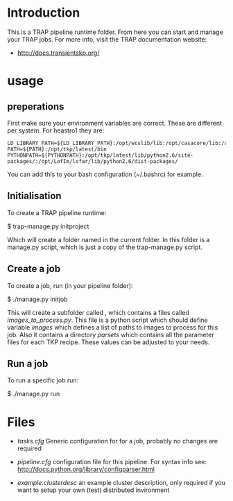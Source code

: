 Introduction
============

This is a TRAP pipeline runtime folder. From here you can start and manage
your TRAP jobs. For more info, visit the TRAP documentation website:

 * http://docs.transientskp.org/


usage
=====

preperations
------------

First make sure your environment variables are correct. These are different
per system. For heastro1 they are:

    LD_LIBRARY_PATH=${LD_LIBRARY_PATH}:/opt/wcslib/lib:/opt/casacore/lib:/opt/pyrap/lib
    PATH=${PATH}:/opt/tkp/latest/bin
    PYTHONPATH=${PYTHONPATH}:/opt/tkp/latest/lib/python2.6/site-packages/:/opt/LofIm/lofar/lib/python2.6/dist-packages/

You can add this to your bash configuration (~/.bashrc) for example.


Initialisation
--------------

To create a TRAP pipeline runtime:

 $ trap-manage.py initproject <projectname>

Which will create a folder named <projectname> in the current folder. In this
folder is a manage.py script, which is just a copy of the trap-manage.py
script.


Create a job
------------

To create a job, run (in your pipeline folder):

 $ ./manage.py initjob <jobname>

This will create a subfolder called <jobname>, which contains a files called
*images_to_process.py*. This file is a python script which should define
variable *images* which defines a list of paths to images to process for this
job. Also it contains a directory *parsets* which contains all the parameter
files for each TKP recipe. These values can be adjusted to your needs.


Run a job
---------

To run a specific job run:

 $ ./manage.py run <jobname>


Files
=====

* *tasks.cfg*
  Generic configuration for for a job, probably no changes are required

* *pipeline.cfg*
  configuration file for this pipeline. For syntax info see:
  <http://docs.python.org/library/configparser.html>

* *example.clusterdesc*
  an example cluster description, only required if you want to setup your
  own (test) distributed invironment





